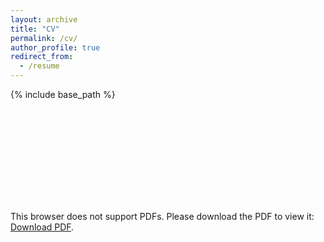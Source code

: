 ```yaml
---
layout: archive
title: "CV"
permalink: /cv/
author_profile: true
redirect_from:
  - /resume
---
```


{% include base_path %}

<!-- <a href="http://Yinsight.github.io/files/CV_Yunting_Yin.pdf" target="_blank">Click to View My CV [PDF]</a> -->

<object data="http://Yinsight.github.io/files/CV_Yunting_Yin.pdf" type="application/pdf" width="700px" height="700px">
    <embed src="http://Yinsight.github.io/files/CV_Yunting_Yin.pdf">
        <p>This browser does not support PDFs. Please download the PDF to view it: <a href="http://Yinsight.github.io/files/CV_Yunting_Yin.pdf">Download PDF</a>.</p>
    </embed>
</object>

